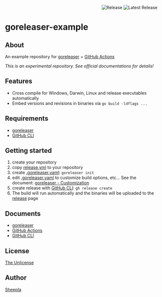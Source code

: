 <div align="right">

![Release](https://github.com/sheepla/goreleaser-example/actions/workflows/release.yml/badge.svg)
![Latest Release](https://img.shields.io/github/v/release/sheepla/goreleaser-example?style=flat-square)

</div>

# goreleaser-example

## About

An example repository for [goreleaser](https://goreleaser.com) + [GitHub Actions](https://docs.github.com/ja/actions/learn-github-actions/understanding-github-actions)

*This is an experimental repository. See official documentations for details!*

## Features

- Cross compile for Windows, Darwin, Linux and release executables automatically
- Embed versions and revisions in binaries via `go build -ldflags ...`

## Requirements

- [goreleaser](https://github.com/goreleaser/goreleaser)
- [GitHub CLI](https://github.com/cli/cli)

## Getting started

1. create your repository
1. copy [release.yml](.github/workflows/release.yml) to your repository
1. create [.goreleaser.yaml](.goreleaser.yaml): `goreleaser init`
1. edit [.goreleaser.yaml](.goreleaser.yaml) to customize build options, etc...
See the document: [goreleaser - Customization](https://goreleaser.com/customization/)
1. create release with [GitHub CLI](https://github.com/cli/cli): `gh release create`
1. The build will run automatically and the binaries will be uploaded to the [release](https://github.com/sheepla/goreleaser-example/releases/latest) page

## Documents

- [goreleaser](https://goreleaser.com/customization)
- [GitHub Actions](https://docs.github.com/ja/actions/learn-github-actions/understanding-github-actions)
- [GitHub CLI](https://cli.github.com/manual/index)

## License

[The Unlicense](./LICENSE)

## Author

[Sheepla](https://github.com/sheepla/)
